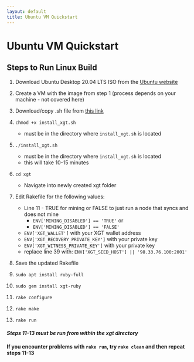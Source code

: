 ```yaml
---
layout: default
title: Ubuntu VM Quickstart
---
```


# Ubuntu VM Quickstart

## Steps to Run Linux Build

1. Download Ubuntu Desktop 20.04 LTS ISO from the [Ubuntu website](https://ubuntu.com/download/desktop)

2. Create a VM with the image from step 1 (process depends on your machine - not covered here)

3. Download/copy .sh file from [this link](https://gist.githubusercontent.com/obskein/fbfd8d87660297e8be7edf01921ab7a8/raw/4a1b03b31814fd96890cfb7401bbf60a8c657a90/install_xgt.sh)

4. `chmod +x install_xgt.sh`
	- must be in the directory where `install_xgt.sh` is located

5. `./install_xgt.sh`
	- must be in the directory where `install_xgt.sh` is located
	- this will take 10-15 minutes

6. `cd xgt`
	- Navigate into newly created xgt folder

7. Edit Rakefile for the following values:
	- Line 11 - TRUE for mining or FALSE to just run a node that syncs and does not mine
		- `ENV['MINING_DISABLED'] == 'TRUE'`
		or 
		- `ENV['MINING_DISABLED'] == 'FALSE'`
	- `ENV['XGT_WALLET']` with your XGT wallet address
	- `ENV['XGT_RECOVERY_PRIVATE_KEY']` with your private key
	- `ENV['XGT_WITNESS_PRIVATE_KEY']` with your private key
	- replace line 39 with: `ENV['XGT_SEED_HOST'] || '98.33.76.100:2001'`

8. Save the updated Rakefile

9. `sudo apt install ruby-full`

10. `sudo gem install xgt-ruby`

11. `rake configure`

12. `rake make`

13. `rake run`

#### _Steps 11-13 must be run from within the xgt directory_
#### If you encounter problems with `rake run`, try `rake clean` and then repeat steps 11-13
